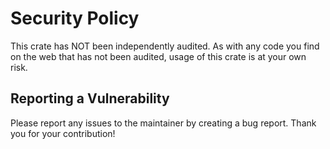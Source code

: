 # Security Policy

This crate has NOT been independently audited.  As with any code you find on the web that has not been audited, usage of this crate is at your own risk.

## Reporting a Vulnerability

Please report any issues to the maintainer by creating a bug report. Thank you for your contribution!
